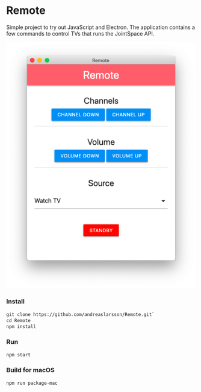 # Remote
Simple project to try out JavaScript and Electron.
The application contains a few commands to control TVs that runs the JointSpace API.

![Screenshot](remote_app_image.png)

### Install
```
git clone https://github.com/andreaslarsson/Remote.git`
cd Remote
npm install
```

### Run
```
npm start
```

### Build for macOS
```
npm run package-mac
```